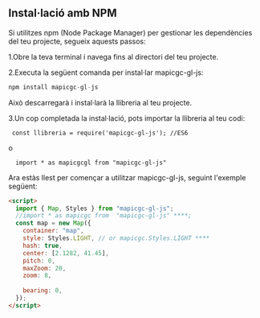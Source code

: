 ## Instal·lació amb NPM

Si utilitzes npm (Node Package Manager) per gestionar les dependències del teu projecte, segueix aquests passos:

1.Obre la teva terminal i navega fins al directori del teu projecte.

2.Executa la següent comanda per instal·lar mapicgc-gl-js:

   ```javascript
   npm install mapicgc-gl-js

   ```
Això descarregarà i instal·larà la llibreria al teu projecte.

3.Un cop completada la instal·lació, pots importar la llibreria al teu codi:

```
 const llibreria = require('mapicgc-gl-js'); //ES6
```

o

```
  import * as mapicgcgl from "mapicgc-gl-js"
```

Ara estàs llest per començar a utilitzar mapicgc-gl-js, seguint l'exemple següent:

```html
<script>
  import { Map, Styles } from "mapicgc-gl-js";
  //import * as mapicgc from  "mapicgc-gl-js" ****;
  const map = new Map({
    container: "map",
    style: Styles.LIGHT, // or mapicgc.Styles.LIGHT ****
    hash: true,
    center: [2.1282, 41.45],
    pitch: 0,
    maxZoom: 20,
    zoom: 8,
   
    bearing: 0,
  });
</script>
```

<!-- <p class="codepen" data-height="300" data-default-tab="js,result" data-slug-hash="eYXWyqd" data-editable="true" data-user="unitatgeostart" style="height: 300px; box-sizing: border-box; display: flex; align-items: center; justify-content: center; border: 2px solid; margin: 1em 0; padding: 1em;">
  <span>See the Pen <a href="https://codepen.io/unitatgeostart/pen/eYXWyqd">
  example-map-001</a> by unitatgeostart (<a href="https://codepen.io/unitatgeostart">@unitatgeostart</a>)
  on <a href="https://codepen.io">CodePen</a>.</span>
</p>
<script async src="https://cpwebassets.codepen.io/assets/embed/ei.js"></script> -->
